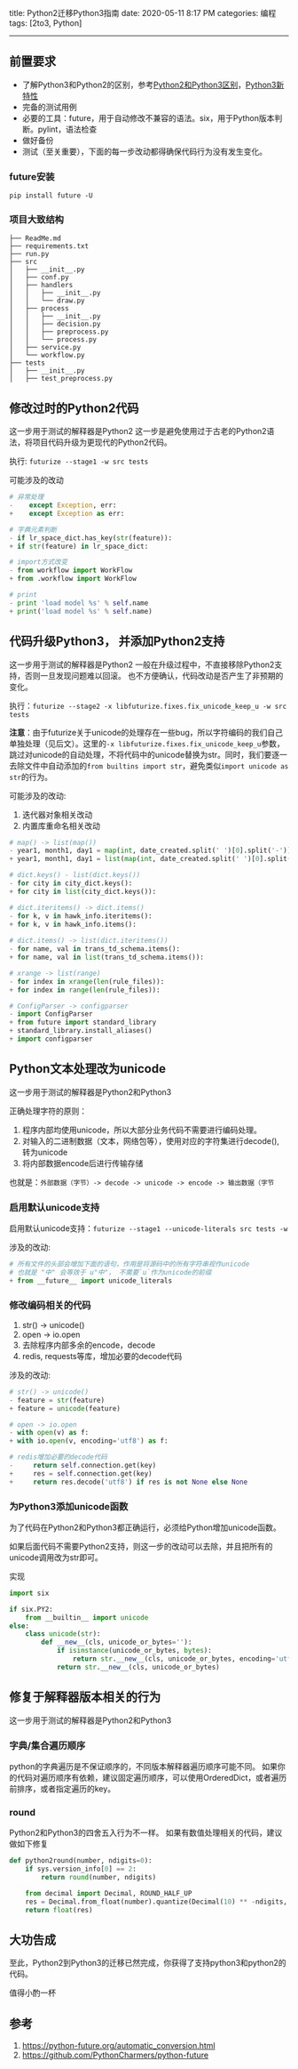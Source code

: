 title: Python2迁移Python3指南
date: 2020-05-11 8:17 PM
categories: 编程
tags: [2to3, Python]

---

## 前置要求
- 了解Python3和Python2的区别，参考[Python2和Python3区别](/2017/08/30/difference-between-python2-and-python3/)，[Python3新特性](https://github.com/wjo1212/PythonChinaMeetup2020/blob/master/PythonChinaMeetup-20200510-Python3%E6%96%B0%E7%89%B9%E6%80%A7%E4%BB%8B%E7%BB%8D.pdf)
- 完备的测试用例
- 必要的工具：future，用于自动修改不兼容的语法。six，用于Python版本判断。pylint，语法检查
- 做好备份
- 测试（至关重要），下面的每一步改动都得确保代码行为没有发生变化。

### future安装
`pip install future -U`

<!--more-->

### 项目大致结构
```
├── ReadMe.md
├── requirements.txt
├── run.py
├── src
│   ├── __init__.py
│   ├── conf.py
│   ├── handlers
│   │   ├── __init__.py
│   │   └── draw.py
│   ├── process
│   │   ├── __init__.py
│   │   ├── decision.py
│   │   ├── preprocess.py
│   │   └── process.py
│   ├── service.py
│   └── workflow.py
├── tests
│   ├── __init__.py
│   ├── test_preprocess.py
```

## 修改过时的Python2代码
这一步用于测试的解释器是Python2
这一步是避免使用过于古老的Python2语法，将项目代码升级为更现代的Python2代码。

执行: `futurize --stage1 -w src tests`

可能涉及的改动
```Python
# 异常处理
-    except Exception, err:
+    except Exception as err:

# 字典元素判断
- if lr_space_dict.has_key(str(feature)):
+ if str(feature) in lr_space_dict:

# import方式改变
- from workflow import WorkFlow
+ from .workflow import WorkFlow

# print
- print 'load model %s' % self.name
+ print('load model %s' % self.name)
```

## 代码升级Python3， 并添加Python2支持
这一步用于测试的解释器是Python2
一般在升级过程中，不直接移除Python2支持，否则一旦发现问题难以回滚。
也不方便确认，代码改动是否产生了非预期的变化。

执行：`futurize --stage2 -x libfuturize.fixes.fix_unicode_keep_u -w src tests`

**注意**：由于futurize关于unicode的处理存在一些bug，所以字符编码的我们自己单独处理（见后文）。这里的`-x libfuturize.fixes.fix_unicode_keep_u`参数，跳过对unicode的自动处理，不将代码中的unicode替换为str。同时，我们要逐一去除文件中自动添加的`from builtins import str`，避免类似`import unicode as str`的行为。

可能涉及的改动:
1. 迭代器对象相关改动
2. 内置库重命名相关改动

```Python
# map() -> list(map())
- year1, month1, day1 = map(int, date_created.split(' ')[0].split('-'))
+ year1, month1, day1 = list(map(int, date_created.split(' ')[0].split('-')))

# dict.keys() - list(dict.keys())
- for city in city_dict.keys():
+ for city in list(city_dict.keys()):

# dict.iteritems() -> dict.items()
- for k, v in hawk_info.iteritems():
+ for k, v in hawk_info.items():
 
# dict.items() -> list(dict.iteritems())
- for name, val in trans_td_schema.items():
+ for name, val in list(trans_td_schema.items()):

# xrange -> list(range)
- for index in xrange(len(rule_files)):
+ for index in range(len(rule_files)):

# ConfigParser -> configparser
- import ConfigParser
+ from future import standard_library
+ standard_library.install_aliases()
+ import configparser
```

## Python文本处理改为unicode
这一步用于测试的解释器是Python2和Python3

正确处理字符的原则：
1. 程序内部均使用unicode，所以大部分业务代码不需要进行编码处理。
2. 对输入的二进制数据（文本，网络包等），使用对应的字符集进行decode(), 转为unicode
3. 将内部数据encode后进行传输存储

也就是：`外部数据（字节）-> decode -> unicode -> encode -> 输出数据（字节`

### 启用默认unicode支持
启用默认unicode支持：`futurize --stage1 --unicode-literals src tests -w`

涉及的改动:
```Python
# 所有文件的头部会增加下面的语句，作用是将源码中的所有字符串视作unicode
# 也就是 "中" 会等效于 u"中"， 不需要`u`作为unicode的前缀 
+ from __future__ import unicode_literals
```

### 修改编码相关的代码
1. str() -> unicode()
2. open -> io.open
3. 去除程序内部多余的encode，decode
4. redis, requests等库，增加必要的decode代码

涉及的改动:
```Python
# str() -> unicode()
- feature = str(feature)
+ feature = unicode(feature)

# open -> io.open
- with open(v) as f:
+ with io.open(v, encoding='utf8') as f:

# redis增加必要的decode代码
-     return self.connection.get(key)
+     res = self.connection.get(key)
+     return res.decode('utf8') if res is not None else None
```

### 为Python3添加unicode函数
为了代码在Python2和Python3都正确运行，必须给Python增加unicode函数。

如果后面代码不需要Python2支持，则这一步的改动可以去除，并且把所有的unicode调用改为str即可。

实现
```Python
import six

if six.PY2:
    from __builtin__ import unicode
else:
    class unicode(str):
        def __new__(cls, unicode_or_bytes=''):
            if isinstance(unicode_or_bytes, bytes):
                return str.__new__(cls, unicode_or_bytes, encoding='utf8')
            return str.__new__(cls, unicode_or_bytes)
```

## 修复于解释器版本相关的行为
这一步用于测试的解释器是Python2和Python3

### 字典/集合遍历顺序
python的字典遍历是不保证顺序的，不同版本解释器遍历顺序可能不同。
如果你的代码对遍历顺序有依赖，建议固定遍历顺序，可以使用OrderedDict，或者遍历前排序，或者指定遍历的key。

### round
Python2和Python3的四舍五入行为不一样。
如果有数值处理相关的代码，建议做如下修复

```Python
def python2round(number, ndigits=0):
    if sys.version_info[0] == 2:
        return round(number, ndigits)

    from decimal import Decimal, ROUND_HALF_UP
    res = Decimal.from_float(number).quantize(Decimal(10) ** -ndigits, rounding=ROUND_HALF_UP)
    return float(res)
```

## 大功告成
至此，Python2到Python3的迁移已然完成，你获得了支持python3和python2的代码。

值得小酌一杯

## 参考
1. https://python-future.org/automatic_conversion.html
2. https://github.com/PythonCharmers/python-future